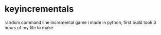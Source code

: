 # keyincrementals
random command line incremental game i made in python, first build took 3 hours of my life to make
